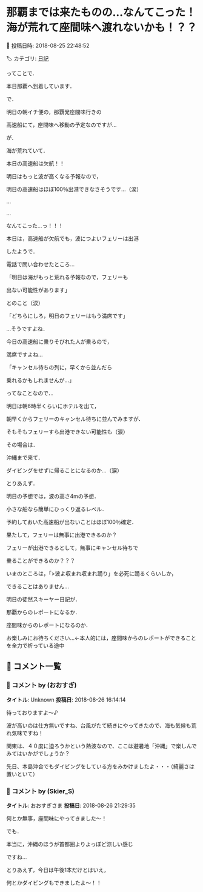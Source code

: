 # 那覇までは来たものの…なんてこった！海が荒れて座間味へ渡れないかも！？？

📅 投稿日時: 2018-08-25 22:48:52

🏷️ カテゴリ: [日記](cc4b5682fb7b8b144980957a978653fb0.md)

ってことで．


本日那覇へ到着しています．





で．


明日の朝イチ便の，那覇発座間味行きの


高速船にて，座間味へ移動の予定なのですが…





が．


海が荒れていて．


本日の高速船は欠航！！


明日はもっと波が高くなる予報なので，


明日の高速船はほぼ100％出港できなさそうです…（涙）


…


…


なんてこった…っ！！！





本日は，高速船が欠航でも，波につよいフェリーは出港


したようで．


電話で問い合わせたところ…


「明日は海がもっと荒れる予報なので，フェリーも


出ない可能性があります」


とのこと（涙）


「どちらにしろ，明日のフェリーはもう満席です」


…そうですよね．


今日の高速船に乗りそびれた人が乗るので，


満席ですよね…





「キャンセル待ちの列に，早くから並んだら


乗れるかもしれませんが…」





ってなことなので．．





明日は朝6時半くらいにホテルを出て，


朝早くからフェリーのキャンセル待ちに並んでみますが．


そもそもフェリーすら出港できない可能性も（涙）





その場合は．


沖縄まで来て．


ダイビングをせずに帰ることになるのか…（涙）





とりあえず．


明日の予想では，波の高さ4mの予想．


小さな船なら簡単にひっくり返るレベル．


予約しておいた高速船が出ないことはほぼ100％確定．


果たして，フェリーは無事に出港できるのか？


フェリーが出港できるとして，無事にキャンセル待ちで


乗ることができるのか？？？





いまのところは，「>波よ収まれ収まれ踊り」を必死に踊るくらいしか，


できることはありません…





明日の徒然スキーヤー日記が．


那覇からのレポートになるか．


座間味からのレポートになるのか．


お楽しみにお待ちください…←本人的には，座間味からのレポートができることを全力で祈っている途中

## 💬 コメント一覧

### 💬 コメント by (おおすぎ)
**タイトル**: Unknown
**投稿日**: 2018-08-26 16:14:14

待っておりますよ～♪



波が高いのは仕方無いですね、台風がたて続きにやってきたので、海も気候も荒れ気味ですね！



関東は、４０度に迫ろうかという熱波なので、ここは避暑地「沖縄」で楽しんでみてはいかがでしょうか？



先日、本島沖合でもダイビングをしている方をみかけましたよ・・・（綺麗さは置いといて）

### 💬 コメント by (Skier_S)
**タイトル**: おおすぎさま
**投稿日**: 2018-08-26 21:29:35

何とか無事，座間味にやってきました～！



でも．

本当に，沖縄のほうが首都圏よりよっぽど涼しい感じ

ですね…



とりあえず，今日は午後1本だけとはいえ，

何とかダイビングもできましたよ～！！

